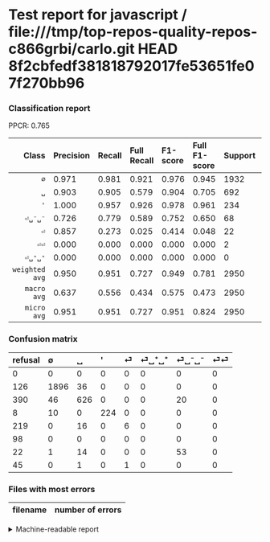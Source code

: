# Test report for javascript / file:///tmp/top-repos-quality-repos-c866grbi/carlo.git HEAD 8f2cbfedf381818792017fe53651fe07f270bb96

### Classification report

PPCR: 0.765

| Class | Precision | Recall | Full Recall | F1-score | Full F1-score | Support | Full Support | PPCR |
|------:|:----------|:-------|:------------|:---------|:---------|:--------|:-------------|:-----|
| `∅` | 0.971| 0.981| 0.921| 0.976| 0.945| 1932| 2058| 0.939 |
| `␣` | 0.903| 0.905| 0.579| 0.904| 0.705| 692| 1082| 0.640 |
| `'` | 1.000| 0.957| 0.926| 0.978| 0.961| 234| 242| 0.967 |
| `⏎␣⁻␣⁻` | 0.726| 0.779| 0.589| 0.752| 0.650| 68| 90| 0.756 |
| `⏎` | 0.857| 0.273| 0.025| 0.414| 0.048| 22| 241| 0.091 |
| `⏎⏎` | 0.000| 0.000| 0.000| 0.000| 0.000| 2| 47| 0.043 |
| `⏎␣⁺␣⁺` | 0.000| 0.000| 0.000| 0.000| 0.000| 0| 98| 0.000 |
| `weighted avg` | 0.950| 0.951| 0.727| 0.949| 0.781| 2950| 3858| 0.765 |
| `macro avg` | 0.637| 0.556| 0.434| 0.575| 0.473| 2950| 3858| 0.765 |
| `micro avg` | 0.951| 0.951| 0.727| 0.951| 0.824| 2950| 3858| 0.765 |

### Confusion matrix

|refusal|  ∅| ␣| '| ⏎| ⏎␣⁺␣⁺| ⏎␣⁻␣⁻| ⏎⏎| 
|:---|:---|:---|:---|:---|:---|:---|:---|
|0 |0 |0 |0 |0 |0 |0 |0 |
|126 |1896 |36 |0 |0 |0 |0 |0 |
|390 |46 |626 |0 |0 |0 |20 |0 |
|8 |10 |0 |224 |0 |0 |0 |0 |
|219 |0 |16 |0 |6 |0 |0 |0 |
|98 |0 |0 |0 |0 |0 |0 |0 |
|22 |1 |14 |0 |0 |0 |53 |0 |
|45 |0 |1 |0 |1 |0 |0 |0 |

### Files with most errors

| filename | number of errors|
|:----:|:-----|

<details>
    <summary>Machine-readable report</summary>
```json
{
  "cl_report": {"\u0027": {"f1-score": 0.9781659388646288, "precision": 1.0, "recall": 0.9572649572649573, "support": 234}, "macro avg": {"f1-score": 0.5748235695933778, "precision": 0.6367576128323557, "recall": 0.5564849616831555, "support": 2950}, "micro avg": {"f1-score": 0.9508474576271186, "precision": 0.9508474576271186, "recall": 0.9508474576271186, "support": 2950}, "weighted avg": {"f1-score": 0.9492929529280868, "precision": 0.9501479966757047, "recall": 0.9508474576271186, "support": 2950}, "\u2205": {"f1-score": 0.976061776061776, "precision": 0.9708141321044547, "recall": 0.9813664596273292, "support": 1932}, "\u23ce": {"f1-score": 0.41379310344827586, "precision": 0.8571428571428571, "recall": 0.2727272727272727, "support": 22}, "\u23ce\u23ce": {"f1-score": 0.0, "precision": 0.0, "recall": 0.0, "support": 2}, "\u23ce\u2423\u207a\u2423\u207a": {"f1-score": 0.0, "precision": 0.0, "recall": 0.0, "support": 0}, "\u23ce\u2423\u207b\u2423\u207b": {"f1-score": 0.75177304964539, "precision": 0.726027397260274, "recall": 0.7794117647058824, "support": 68}, "\u2423": {"f1-score": 0.903971119133574, "precision": 0.9033189033189033, "recall": 0.9046242774566474, "support": 692}},
  "cl_report_full": {"\u0027": {"f1-score": 0.9613733905579399, "precision": 1.0, "recall": 0.9256198347107438, "support": 242}, "macro avg": {"f1-score": 0.47297421400901124, "precision": 0.6367576128323557, "recall": 0.434178001928848, "support": 3858}, "micro avg": {"f1-score": 0.8240305522914217, "precision": 0.9508474576271186, "recall": 0.7270606531881804, "support": 3858}, "weighted avg": {"f1-score": 0.7806287589342824, "precision": 0.9044169081355299, "recall": 0.7270606531881804, "support": 3858}, "\u2205": {"f1-score": 0.9454001495886312, "precision": 0.9708141321044547, "recall": 0.9212827988338192, "support": 2058}, "\u23ce": {"f1-score": 0.04838709677419354, "precision": 0.8571428571428571, "recall": 0.024896265560165973, "support": 241}, "\u23ce\u23ce": {"f1-score": 0.0, "precision": 0.0, "recall": 0.0, "support": 47}, "\u23ce\u2423\u207a\u2423\u207a": {"f1-score": 0.0, "precision": 0.0, "recall": 0.0, "support": 98}, "\u23ce\u2423\u207b\u2423\u207b": {"f1-score": 0.6503067484662578, "precision": 0.726027397260274, "recall": 0.5888888888888889, "support": 90}, "\u2423": {"f1-score": 0.7053521126760564, "precision": 0.9033189033189033, "recall": 0.5785582255083179, "support": 1082}},
  "ppcr": 0.7646448937273198
}
```
</details>
